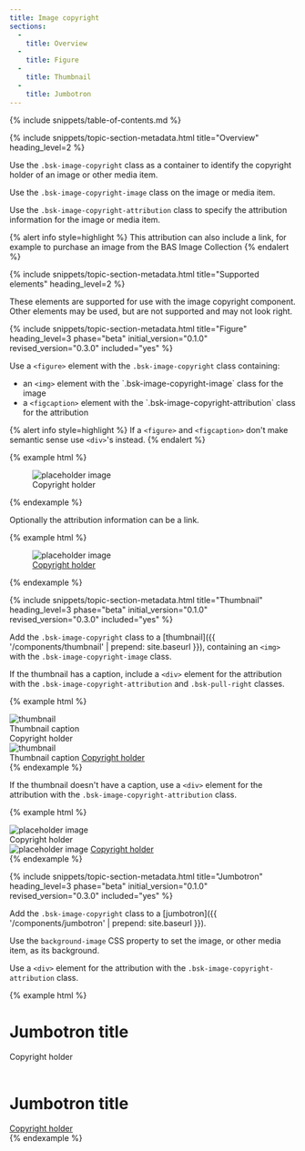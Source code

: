 ```yaml
---
title: Image copyright
sections:
  -
    title: Overview
  -
    title: Figure
  -
    title: Thumbnail
  -
    title: Jumbotron
---
```


{% include snippets/table-of-contents.md %}

{% include snippets/topic-section-metadata.html
  title="Overview"
  heading_level=2
%}

Use the `.bsk-image-copyright` class as a container to identify the copyright holder of an image or other media item.

Use the `.bsk-image-copyright-image` class on the image or media item.

Use the `.bsk-image-copyright-attribution` class to specify the attribution information for the image or media item.

{% alert info style=highlight %}
This attribution can also include a link, for example to purchase an image from the BAS Image Collection
{% endalert %}

{% include snippets/topic-section-metadata.html
  title="Supported elements"
  heading_level=2
%}

These elements are supported for use with the image copyright component. Other elements may be used, but are not
supported and may not look right.

{% include snippets/topic-section-metadata.html
  title="Figure"
  heading_level=3
  phase="beta"
  initial_version="0.1.0"
  revised_version="0.3.0"
  included="yes"
%}

Use a <code>&lt;figure&gt;</code> element with the `.bsk-image-copyright` class containing:
<ul>
  <li>an <code>&lt;img&gt;</code> element with the `.bsk-image-copyright-image` class for the image</li>
  <li>a <code>&lt;figcaption&gt;</code> element with the `.bsk-image-copyright-attribution` class for the attribution</li>
</ul>

{% alert info style=highlight %}
If a <code>&lt;figure&gt;</code> and <code>&lt;figcaption&gt;</code> don't make semantic sense use
<code>&lt;div&gt;</code>'s instead.
{% endalert %}

{% example html %}
<figure class="bsk-image-copyright">
  <img class="bsk-image-copyright-image" src="https://placeholdit.imgix.net/~text?txtsize=38&txt=Media%20Item&w=800&h=500" alt="placeholder image">
  <figcaption class="bsk-image-copyright-attribution">Copyright holder</figcaption>
</figure>
{% endexample %}

Optionally the attribution information can be a link.

{% example html %}
<figure class="bsk-image-copyright">
  <img class="bsk-image-copyright-image" src="https://placeholdit.imgix.net/~text?txtsize=38&txt=Media%20Item&w=800&h=500" alt="placeholder image">
  <figcaption class="bsk-image-copyright-attribution"><a href="https://www.example.com">Copyright holder</a></figcaption>
</figure>
{% endexample %}

{% include snippets/topic-section-metadata.html
  title="Thumbnail"
  heading_level=3
  phase="beta"
  initial_version="0.1.0"
  revised_version="0.3.0"
  included="yes"
%}

Add the `.bsk-image-copyright` class to a [thumbnail]({{ '/components/thumbnail' | prepend: site.baseurl }}),
containing an <code>&lt;img&gt;</code> with the `.bsk-image-copyright-image` class.

If the thumbnail has a caption, include a <code>&lt;div&gt;</code> element for the attribution with the
`.bsk-image-copyright-attribution` and `.bsk-pull-right` classes.

{% example html %}
<!-- Thumbnail using a div element with a caption -->
<div class="bsk-thumbnail bsk-thumbnail-default bsk-image-copyright">
  <img class="bsk-image-copyright-image" src="https://placeholdit.imgix.net/~text?txtsize=38&txt=Media%20Item&w=800&h=500" alt="thumbnail">
  <div class="bsk-caption">
    Thumbnail caption
    <div class="bsk-image-copyright-attribution bsk-pull-right">Copyright holder</div>
  </div>
</div>

<!-- Thumbnail using a div element with a caption and linked attribution -->
<div class="bsk-thumbnail bsk-thumbnail-default bsk-image-copyright">
  <img class="bsk-image-copyright-image" src="https://placeholdit.imgix.net/~text?txtsize=38&txt=Media%20Item&w=800&h=500" alt="thumbnail">
  <div class="bsk-caption">
    Thumbnail caption
    <a href="https://www.example.com" class="bsk-image-copyright-attribution bsk-pull-right">Copyright holder</a>
  </div>
</div>
{% endexample %}

If the thumbnail doesn't have a caption, use a <code>&lt;div&gt;</code> element for the attribution with the
`.bsk-image-copyright-attribution` class.

{% example html %}
<!-- Thumbnail using a div element without a caption -->
<div class="bsk-thumbnail bsk-thumbnail-default bsk-image-copyright">
  <img class="bsk-image-copyright-image" src="https://placeholdit.imgix.net/~text?txtsize=38&txt=Media%20Item&w=800&h=500" alt="placeholder image">
  <div class="bsk-image-copyright-attribution">Copyright holder</div>
</div>

<!-- Thumbnail using a div element without a caption but with a linked attribution -->
<div class="bsk-thumbnail bsk-thumbnail-default bsk-image-copyright">
  <img class="bsk-image-copyright-image" src="https://placeholdit.imgix.net/~text?txtsize=38&txt=Media%20Item&w=800&h=500" alt="placeholder image">
  <a href="https://www.example.com" class="bsk-image-copyright-attribution">Copyright holder</a>
</div>
{% endexample %}

{% include snippets/topic-section-metadata.html
  title="Jumbotron"
  heading_level=3
  phase="beta"
  initial_version="0.1.0"
  revised_version="0.3.0"
  included="yes"
%}

Add the `.bsk-image-copyright` class to a [jumbotron]({{ '/components/jumbotron' | prepend: site.baseurl }}).

Use the `background-image` CSS property to set the image, or other media item, as its background.

Use a <code>&lt;div&gt;</code> element for the attribution with the `.bsk-image-copyright-attribution` class.

{% example html %}
<div class="bsk-jumbotron bsk-jumbotron-default bsk-image-copyright">
  <h1>Jumbotron title</h1>
  <div class="bsk-image-copyright-attribution">Copyright holder</div>
</div>

<br />

<!-- With linked attribution -->
<div class="bsk-jumbotron bsk-jumbotron-default bsk-image-copyright">
  <h1>Jumbotron title</h1>
  <a href="https://www.example.com" class="bsk-image-copyright-attribution">Copyright holder</a>
</div>
{% endexample %}
